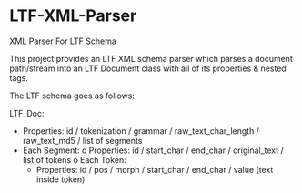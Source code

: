 # LTF-XML-Parser
XML Parser For LTF Schema

This project provides an LTF XML schema parser which parses a document path/stream into an LTF Document class with all of its properties & nested tags.

The LTF schema goes as follows:

LTF_Doc:
  -	Properties: id / tokenization / grammar / raw_text_char_length / raw_text_md5 / list of segments
  -	Each Segment:
    o	Properties: id / start_char / end_char / original_text / list of tokens
    o	Each Token:
      - Properties: id / pos / morph / start_char / end_char / value (text inside token)

